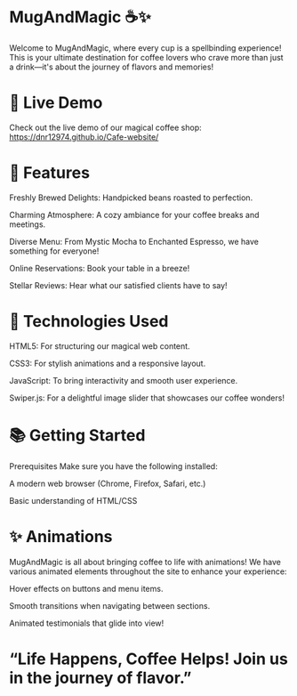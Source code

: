 

# MugAndMagic ☕✨
Welcome to MugAndMagic, where every cup is a spellbinding experience! This is your ultimate destination for coffee lovers who crave more than just a drink—it's about the journey of flavors and memories!

# 🌟 Live Demo
Check out the live demo of our magical coffee shop: https://dnr12974.github.io/Cafe-website/

# 🎨 Features
Freshly Brewed Delights: Handpicked beans roasted to perfection.

Charming Atmosphere: A cozy ambiance for your coffee breaks and meetings.

Diverse Menu: From Mystic Mocha to Enchanted Espresso, we have something for everyone!

Online Reservations: Book your table in a breeze!

Stellar Reviews: Hear what our satisfied clients have to say!
# 🚀 Technologies Used
HTML5: For structuring our magical web content.

CSS3: For stylish animations and a responsive layout.

JavaScript: To bring interactivity and smooth user experience.

Swiper.js: For a delightful image slider that showcases our coffee wonders!
# 📚 Getting Started
Prerequisites
Make sure you have the following installed:

A modern web browser (Chrome, Firefox, Safari, etc.)

Basic understanding of HTML/CSS
# ✨ Animations
MugAndMagic is all about bringing coffee to life with animations! We have various animated elements throughout the site to enhance your experience:

Hover effects on buttons and menu items.

Smooth transitions when navigating between sections.

Animated testimonials that glide into view!
# “Life Happens, Coffee Helps! Join us in the journey of flavor.”

